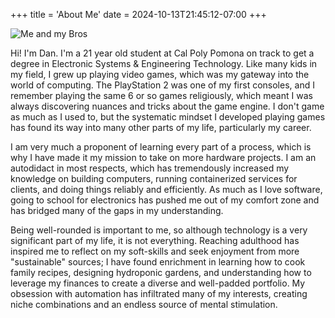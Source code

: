+++
title = 'About Me'
date = 2024-10-13T21:45:12-07:00
+++

![Me and my Bros](/images/pkmnBros.jpg)

Hi! I'm Dan. I'm a 21 year old student at Cal Poly Pomona on track to get a degree in Electronic Systems & Engineering Technology. Like many kids in my field, I grew up playing video games, which was my gateway into the world of computing. The PlayStation 2 was one of my first consoles, and I remember playing the same 6 or so games religiously, which meant I was always discovering nuances and tricks about the game engine. I don't game as much as I used to, but the systematic mindset I developed playing games has found its way into many other parts of my life, particularly my career.

I am very much a proponent of learning every part of a process, which is why I have made it my mission to take on more hardware projects. I am an autodidact in most respects, which has tremendously increased my knowledge on building computers, running containerized services for clients, and doing things reliably and efficiently. As much as I love software, going to school for electronics has pushed me out of my comfort zone and has bridged many of the gaps in my understanding.

Being well-rounded is important to me, so although technology is a very significant part of my life, it is not everything. Reaching adulthood has inspired me to reflect on my soft-skills and seek enjoyment from more "sustainable" sources; I have found enrichment in learning how to cook family recipes, designing hydroponic gardens, and understanding how to leverage my finances to create a diverse and well-padded portfolio. My obsession with automation has infiltrated many of my interests, creating niche combinations and an endless source of mental stimulation.
